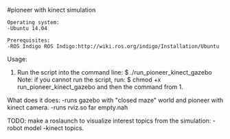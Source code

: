 #pioneer with kinect simulation

	Operating system:
	-Ubuntu 14.04
	
	Prerequisites:
	-ROS Indigo ROS Indigo:http://wiki.ros.org/indigo/Installation/Ubuntu
	
  Usage:
1.  Run the script into the command line:
  $ ./run_pioneer_kinect_gazebo
	Note:
		if you cannot run the script, run:
	$ chmod +x run_pioneer_kinect_gazebo and then the command from 1.

  What does it does:
-runs gazebo with "closed maze" world and pioneer with kinect camera.
-runs rviz.so far empty.nah

  TODO: make a roslaunch to visualize interest topics from the simulation:
          -robot model
          -kinect topics.
          
